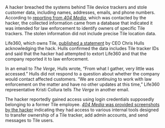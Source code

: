 A hacker breached the systems behind Tile device trackers and stole customer data, including names, addresses, emails, and phone numbers. According to [reporting from *404 Media*](https://www.404media.co/hacker-accesses-internal-tile-tool-that-provides-location-data-to-cops/), which was contacted by the hacker, the collected information came from a database that indicated it was intended for law enforcement to identify owners of specific Tile trackers. The stolen information did not include precise Tile location data.

Life360, which owns Tile, [published a statement](https://go.skimresources.com/?id=1025X1701640&xs=1&url=https%3A%2F%2Fwww.tile.com%2Fen-us%2Fblog%2Funauthorized-access-incident-2024) by CEO Chris Hulls acknowledging the hack. Hulls confirmed the data includes Tile tracker IDs and said that the hacker had attempted to extort Life360 and that the company reported it to law enforcement.

In an email to *The Verge*, Hulls wrote, “From what I gather, very little was accessed.” Hulls did not respond to a question about whether the company would contact affected customers. “We are continuing to work with law enforcement on the matter and have no other updates at this time,” Life360 representative Kristi Collura tells *The Verge* in another email.

The hacker reportedly gained access using login credentials supposedly belonging to a former Tile employee. [*404 Media* was provided screenshots by the hacker](https://www.404media.co/hacker-accesses-internal-tile-tool-that-provides-location-data-to-cops/) indicating they had access to various internal tools designed to transfer ownership of a Tile tracker, add admin accounts, and send messages to Tile users.
